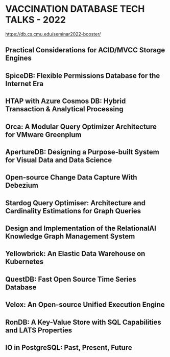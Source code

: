 # VACCINATION DATABASE TECH TALKS - 2022
https://db.cs.cmu.edu/seminar2022-booster/

## Practical Considerations for ACID/MVCC Storage Engines	

## SpiceDB: Flexible Permissions Database for the Internet Era

## HTAP with Azure Cosmos DB: Hybrid Transaction & Analytical Processing	

## Orca: A Modular Query Optimizer Architecture for VMware Greenplum	

## ApertureDB: Designing a Purpose-built System for Visual Data and Data Science	

## Open-source Change Data Capture With Debezium	

## Stardog Query Optimiser: Architecture and Cardinality Estimations for Graph Queries	

## Design and Implementation of the RelationalAI Knowledge Graph Management System	

## Yellowbrick: An Elastic Data Warehouse on Kubernetes	

## QuestDB: Fast Open Source Time Series Database	

## Velox: An Open-source Unified Execution Engine	

## RonDB: A Key-Value Store with SQL Capabilities and LATS Properties	

## IO in PostgreSQL: Past, Present, Future	